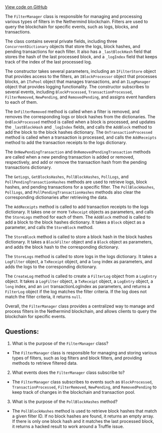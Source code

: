 [View code on GitHub](https://github.com/NethermindEth/nethermind/src/Nethermind/Nethermind.Facade/Filters/FilterManager.cs)

The `FilterManager` class is responsible for managing and processing various types of filters in the Nethermind blockchain. Filters are used to query the blockchain for specific events, such as logs, blocks, and transactions. 

The class contains several private fields, including three `ConcurrentDictionary` objects that store the logs, block hashes, and pending transactions for each filter. It also has a `_lastBlockHash` field that stores the hash of the last processed block, and a `_logIndex` field that keeps track of the index of the last processed log.

The constructor takes several parameters, including an `IFilterStore` object that provides access to the filters, an `IBlockProcessor` object that processes blocks, an `ITxPool` object that manages transactions, and an `ILogManager` object that provides logging functionality. The constructor subscribes to several events, including `BlockProcessed`, `TransactionProcessed`, `FilterRemoved`, `NewPending`, and `RemovedPending`, and assigns event handlers to each of them.

The `OnFilterRemoved` method is called when a filter is removed, and removes the corresponding logs or block hashes from the dictionaries. The `OnBlockProcessed` method is called when a block is processed, and updates the `_lastBlockHash` and `_logIndex` fields, and calls the `AddBlock` method to add the block to the block hashes dictionary. The `OnTransactionProcessed` method is called when a transaction is processed, and calls the `AddReceipts` method to add the transaction receipts to the logs dictionary.

The `OnNewPendingTransaction` and `OnRemovedPendingTransaction` methods are called when a new pending transaction is added or removed, respectively, and add or remove the transaction hash from the pending transactions dictionary.

The `GetLogs`, `GetBlocksHashes`, `PollBlockHashes`, `PollLogs`, and `PollPendingTransactionHashes` methods are used to retrieve logs, block hashes, and pending transactions for a specific filter. The `PollBlockHashes`, `PollLogs`, and `PollPendingTransactionHashes` methods also clear the corresponding dictionaries after retrieving the data.

The `AddReceipts` method is called to add transaction receipts to the logs dictionary. It takes one or more `TxReceipt` objects as parameters, and calls the `StoreLogs` method for each of them. The `AddBlock` method is called to add a block to the block hashes dictionary. It takes a `Block` object as a parameter, and calls the `StoreBlock` method.

The `StoreBlock` method is called to store a block hash in the block hashes dictionary. It takes a `BlockFilter` object and a `Block` object as parameters, and adds the block hash to the corresponding dictionary.

The `StoreLogs` method is called to store logs in the logs dictionary. It takes a `LogFilter` object, a `TxReceipt` object, and a `long` index as parameters, and adds the logs to the corresponding dictionary.

The `CreateLog` method is called to create a `FilterLog` object from a `LogEntry` object. It takes a `LogFilter` object, a `TxReceipt` object, a `LogEntry` object, a `long` index, and an `int` transactionLogIndex as parameters, and returns a `FilterLog` object if the log matches the filter criteria. If the log does not match the filter criteria, it returns `null`.

Overall, the `FilterManager` class provides a centralized way to manage and process filters in the Nethermind blockchain, and allows clients to query the blockchain for specific events.
## Questions: 
 1. What is the purpose of the `FilterManager` class?
- The `FilterManager` class is responsible for managing and storing various types of filters, such as log filters and block filters, and providing methods to retrieve filtered data.

2. What events does the `FilterManager` class subscribe to?
- The `FilterManager` class subscribes to events such as `BlockProcessed`, `TransactionProcessed`, `FilterRemoved`, `NewPending`, and `RemovedPending` to keep track of changes in the blockchain and transaction pool.

3. What is the purpose of the `PollBlockHashes` method?
- The `PollBlockHashes` method is used to retrieve block hashes that match a given filter ID. If no block hashes are found, it returns an empty array. If there is only one block hash and it matches the last processed block, it returns a hacked result to work around a Truffle issue.